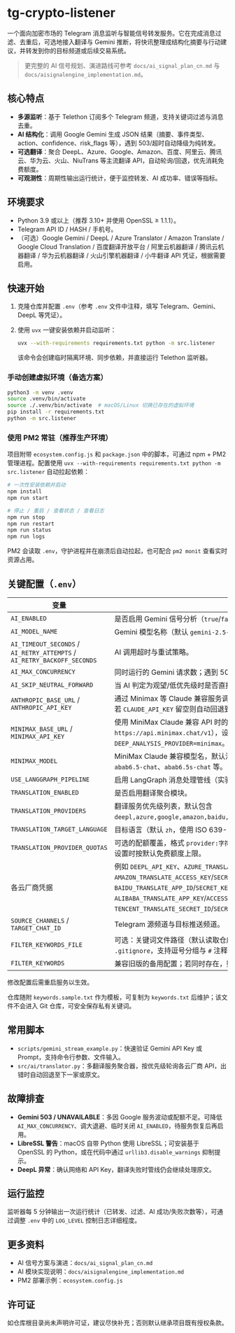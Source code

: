 # tg-crypto-listener

一个面向加密市场的 Telegram 消息监听与智能信号转发服务。它在完成消息过滤、去重后，可选地接入翻译与 Gemini 推断，将快讯整理成结构化摘要与行动建议，并转发到你的目标频道或后续交易系统。

> 更完整的 AI 信号规划、演进路线可参考 `docs/ai_signal_plan_cn.md` 与 `docs/aisignalengine_implementation.md`。

## 核心特点
- **多源监听**：基于 Telethon 订阅多个 Telegram 频道，支持关键词过滤与消息去重。
- **AI 结构化**：调用 Google Gemini 生成 JSON 结果（摘要、事件类型、action、confidence、risk_flags 等），遇到 503/超时自动降级为纯转发。
- **可选翻译**：聚合 DeepL、Azure、Google、Amazon、百度、阿里云、腾讯云、华为云、火山、NiuTrans 等主流翻译 API，自动轮询/回退，优先消耗免费额度。
- **可观测性**：周期性输出运行统计，便于监控转发、AI 成功率、错误等指标。

## 环境要求
- Python 3.9 或以上（推荐 3.10+ 并使用 OpenSSL ≥ 1.1.1）。
- Telegram API ID / HASH / 手机号。
- （可选）Google Gemini / DeepL / Azure Translator / Amazon Translate / Google Cloud Translation / 百度翻译开放平台 / 阿里云机器翻译 / 腾讯云机器翻译 / 华为云机器翻译 / 火山引擎机器翻译 / 小牛翻译 API 凭证，根据需要启用。

## 快速开始
1. 克隆仓库并配置 `.env`（参考 `.env` 文件中注释，填写 Telegram、Gemini、DeepL 等凭证）。
2. 使用 `uvx` 一键安装依赖并启动监听：

   ```bash
   uvx --with-requirements requirements.txt python -m src.listener
   ```

   该命令会创建临时隔离环境、同步依赖，并直接运行 Telethon 监听器。

### 手动创建虚拟环境（备选方案）
```bash
python3 -m venv .venv
source .venv/bin/activate
source ./.venv/bin/activate  # macOS/Linux 切换已存在的虚拟环境
pip install -r requirements.txt
python -m src.listener
```

### 使用 PM2 常驻（推荐生产环境）
项目附带 `ecosystem.config.js` 和 `package.json` 中的脚本，可通过 npm + PM2 管理进程。配置使用 `uvx --with-requirements requirements.txt python -m src.listener` 自动拉起依赖：

```bash
# 一次性安装依赖并启动
npm install
npm run start

# 停止 / 重启 / 查看状态 / 查看日志
npm run stop
npm run restart
npm run status
npm run logs
```

PM2 会读取 `.env`，守护进程并在崩溃后自动拉起，也可配合 `pm2 monit` 查看实时资源占用。

## 关键配置（`.env`）
| 变量 | 说明 |
| --- | --- |
| `AI_ENABLED` | 是否启用 Gemini 信号分析（`true`/`false`）。|
| `AI_MODEL_NAME` | Gemini 模型名称（默认 `gemini-2.5-flash`）。|
| `AI_TIMEOUT_SECONDS` / `AI_RETRY_ATTEMPTS` / `AI_RETRY_BACKOFF_SECONDS` | AI 调用超时与重试策略。|
| `AI_MAX_CONCURRENCY` | 同时运行的 Gemini 请求数；遇到 503 可调低。|
| `AI_SKIP_NEUTRAL_FORWARD` | 当 AI 判定为观望/低优先级时是否直接跳过转发。|
| `ANTHROPIC_BASE_URL` / `ANTHROPIC_API_KEY` | 通过 Minimax 等 Claude 兼容服务调用深度分析时使用的 Base URL 与 API Key，若 `CLAUDE_API_KEY` 留空则自动回退到该凭证。|
| `MINIMAX_BASE_URL` / `MINIMAX_API_KEY` | 使用 MiniMax Claude 兼容 API 时的专属域名与凭证（默认 `https://api.minimax.chat/v1`），设置后可配合 `DEEP_ANALYSIS_PROVIDER=minimax`。|
| `MINIMAX_MODEL` | MiniMax Claude 兼容模型名，默认沿用 `CLAUDE_MODEL`，可根据套餐替换为 `abab6.5-chat`、`abab6.5s-chat` 等。|
| `USE_LANGGRAPH_PIPELINE` | 启用 LangGraph 消息处理管线（实验特性，默认 `false`）。|
| `TRANSLATION_ENABLED` | 是否启用翻译聚合模块。|
| `TRANSLATION_PROVIDERS` | 翻译服务优先级列表，默认包含 `deepl,azure,google,amazon,baidu,alibaba,tencent,huawei,volcano,niutrans`。|
| `TRANSLATION_TARGET_LANGUAGE` | 目标语言（默认 `zh`，使用 ISO 639-1）。|
| `TRANSLATION_PROVIDER_QUOTAS` | 可选的配额覆盖，格式 `provider:字符数`，例如 `tencent:5000000,deepl:500000`；未设置时按默认免费额度上限。|
| 各云厂商凭据 | 例如 `DEEPL_API_KEY`、`AZURE_TRANSLATOR_KEY`/`REGION`、`AMAZON_TRANSLATE_ACCESS_KEY`/`SECRET_KEY`/`REGION`、`GOOGLE_TRANSLATE_API_KEY`、`BAIDU_TRANSLATE_APP_ID`/`SECRET_KEY`、`ALIBABA_TRANSLATE_APP_KEY`/`ACCESS_KEY_ID`/`ACCESS_KEY_SECRET`、`TENCENT_TRANSLATE_SECRET_ID`/`SECRET_KEY` 等 —— 仅在启用对应服务时必填。|
| `SOURCE_CHANNELS` / `TARGET_CHAT_ID` | Telegram 源频道与目标推送频道。|
| `FILTER_KEYWORDS_FILE` | 可选：关键词文件路径（默认读取仓库根目录的 `keywords.txt`，文件已加入 `.gitignore`，支持逗号分组与 `#` 注释）。|
| `FILTER_KEYWORDS` | 兼容旧版的备用配置；若同时存在，则会与文件中关键词合并。|

修改配置后需重启服务以生效。

仓库随附 `keywords.sample.txt` 作为模板，可复制为 `keywords.txt` 后维护；该文件不会进入 Git 仓库，可安全保存私有关键词。

## 常用脚本
- `scripts/gemini_stream_example.py`：快速验证 Gemini API Key 或 Prompt，支持命令行参数、文件输入。
- `src/ai/translator.py`：多翻译服务聚合器，按优先级轮询各云厂商 API，出错时自动回退至下一家或原文。

## 故障排查
- **Gemini 503 / UNAVAILABLE**：多因 Google 服务波动或配额不足。可降低 `AI_MAX_CONCURRENCY`、调大退避、临时关闭 `AI_ENABLED`，待服务恢复后再启用。
- **LibreSSL 警告**：macOS 自带 Python 使用 LibreSSL；可安装基于 OpenSSL 的 Python，或在代码中通过 `urllib3.disable_warnings` 抑制提示。
- **DeepL 异常**：确认网络和 API Key，翻译失败时管线仍会继续处理原文。

## 运行监控
监听器每 5 分钟输出一次运行统计（已转发、过滤、AI 成功/失败次数等），可通过调整 `.env` 中的 `LOG_LEVEL` 控制日志详细程度。

## 更多资料
- AI 信号方案与演进：`docs/ai_signal_plan_cn.md`
- AI 模块实现说明：`docs/aisignalengine_implementation.md`
- PM2 部署示例：`ecosystem.config.js`

## 许可证
如仓库根目录尚未声明许可证，建议尽快补充；否则默认继承项目既有授权条款。
